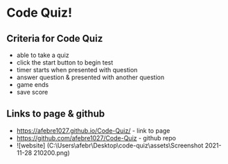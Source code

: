 # **Code Quiz!**


## Criteria for Code Quiz
* able to take a quiz
* click the start button to begin test
* timer starts when presented with question
* answer question & presented with another question
* game ends
* save score


## Links to page & github

* https://afebre1027.github.io/Code-Quiz/ - link to page
* https://github.com/afebre1027/Code-Quiz - github repo
* ![website] (C:\Users\afebr\Desktop\code-quiz\assets\Screenshot 2021-11-28 210200.png)